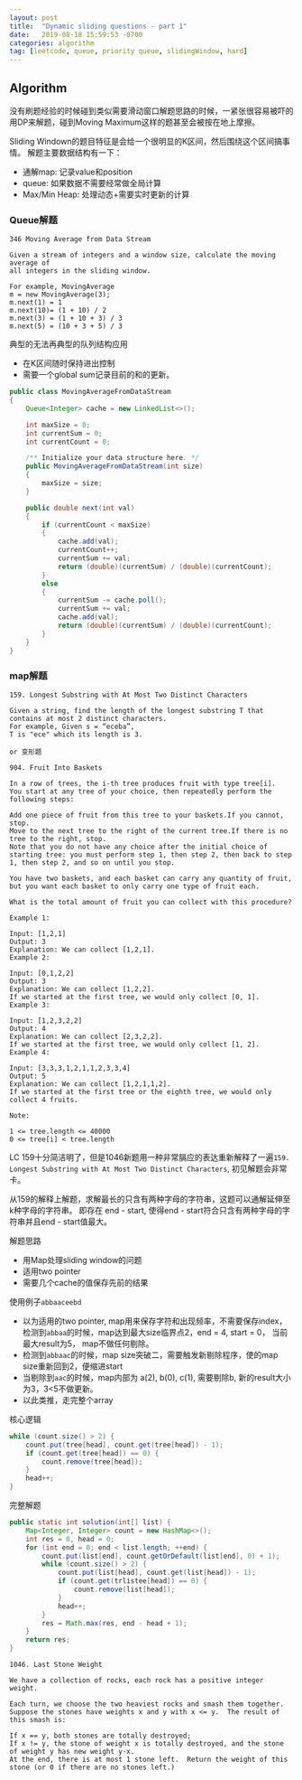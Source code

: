 ```yaml
---
layout: post
title:  "Dynamic sliding questions - part 1"
date:   2019-08-18 15:59:53 -0700
categories: algorithm
tag: [leetcode, queue, priority queue, slidingWindow, hard]
---
```


## Algorithm
没有刷题经验的时候碰到类似需要滑动窗口解题思路的时候，一紧张很容易被吓的用DP来解题，碰到Moving Maximum这样的题甚至会被按在地上摩擦。

Sliding Windown的题目特征是会给一个很明显的K区间，然后围绕这个区间搞事情。
解题主要数据结构有一下：
- 通解map: 记录value和position
- queue: 如果数据不需要经常做全局计算
- Max/Min Heap: 处理动态+需要实时更新的计算

### Queue解题
```test
346 Moving Average from Data Stream

Given a stream of integers and a window size, calculate the moving average of
all integers in the sliding window.

For example, MovingAverage
m = new MovingAverage(3);
m.next(1) = 1
m.next(10)= (1 + 10) / 2
m.next(3) = (1 + 10 + 3) / 3
m.next(5) = (10 + 3 + 5) / 3
```

典型的无法再典型的队列结构应用
- 在K区间随时保持进出控制
- 需要一个global sum记录目前的和的更新。

```java
public class MovingAverageFromDataStream
{
    Queue<Integer> cache = new LinkedList<>();

    int maxSize = 0;
    int currentSum = 0;
    int currentCount = 0;

    /** Initialize your data structure here. */
    public MovingAverageFromDataStream(int size)
    {
        maxSize = size;
    }

    public double next(int val)
    {
        if (currentCount < maxSize)
        {
            cache.add(val);
            currentCount++;
            currentSum += val;
            return (double)(currentSum) / (double)(currentCount);
        }
        else
        {
            currentSum -= cache.poll();
            currentSum += val;
            cache.add(val);
            return (double)(currentSum) / (double)(currentCount);
        }
    }
}
```

### map解题

```test
159. Longest Substring with At Most Two Distinct Characters

Given a string, find the length of the longest substring T that contains at most 2 distinct characters.
For example, Given s = “eceba”,
T is "ece" which its length is 3.

or 变形题

904. Fruit Into Baskets

In a row of trees, the i-th tree produces fruit with type tree[i].
You start at any tree of your choice, then repeatedly perform the following steps:

Add one piece of fruit from this tree to your baskets.If you cannot, stop.
Move to the next tree to the right of the current tree.If there is no tree to the right, stop.
Note that you do not have any choice after the initial choice of starting tree: you must perform step 1, then step 2, then back to step 1, then step 2, and so on until you stop.

You have two baskets, and each basket can carry any quantity of fruit, but you want each basket to only carry one type of fruit each.

What is the total amount of fruit you can collect with this procedure?

Example 1:

Input: [1,2,1]
Output: 3
Explanation: We can collect [1,2,1].
Example 2:

Input: [0,1,2,2]
Output: 3
Explanation: We can collect [1,2,2].
If we started at the first tree, we would only collect [0, 1].
Example 3:

Input: [1,2,3,2,2]
Output: 4
Explanation: We can collect [2,3,2,2].
If we started at the first tree, we would only collect [1, 2].
Example 4:

Input: [3,3,3,1,2,1,1,2,3,3,4]
Output: 5
Explanation: We can collect [1,2,1,1,2].
If we started at the first tree or the eighth tree, we would only collect 4 fruits.

Note:

1 <= tree.length <= 40000
0 <= tree[i] < tree.length
```
LC 159十分简洁明了，但是1046新题用一种非常膈应的表达重新解释了一遍`159. Longest Substring with At Most Two Distinct Characters`, 初见解题会非常卡。

从159的解释上解题，求解最长的只含有两种字母的字符串，这题可以通解延伸至k种字母的字符串。
即存在 end - start, 使得end - start符合只含有两种字母的字符串并且end - start值最大。

解题思路
- 用Map处理sliding window的问题
- 适用two pointer
- 需要几个cache的值保存先前的结果

使用例子`abbaaceebd`
- 以为适用的two pointer, map用来保存字符和出现频率，不需要保存index，检测到`abbaa`的时候，map达到最大size临界点2，end = 4, start = 0， 当前最大result为5， map不做任何剔除。
- 检测到`abbaac`的时候，map size突破二，需要触发新剔除程序，使的map size重新回到2，便缩进start
- 当剔除到`aac`的时候，map内部为 a(2), b(0), c(1), 需要剔除b, 新的result大小为3，3<5不做更新。
- 以此类推，走完整个array

核心逻辑
```java
while (count.size() > 2) {
    count.put(tree[head], count.get(tree[head]) - 1);
    if (count.get(tree[head]) == 0) {
        count.remove(tree[head]);
    }
    head++;
}
```

完整解题
```java
public static int solution(int[] list) {
    Map<Integer, Integer> count = new HashMap<>();
    int res = 0, head = 0;
    for (int end = 0; end < list.length; ++end) {
        count.put(list[end], count.getOrDefault(list[end], 0) + 1);
        while (count.size() > 2) {
            count.put(list[head], count.get(list[head]) - 1);
            if (count.get(trlistee[head]) == 0) {
                count.remove(list[head]);
            }
            head++;
        }
        res = Math.max(res, end - head + 1);
    }
    return res;
}
```

```text
1046. Last Stone Weight

We have a collection of rocks, each rock has a positive integer weight.

Each turn, we choose the two heaviest rocks and smash them together.  Suppose the stones have weights x and y with x <= y.  The result of this smash is:

If x == y, both stones are totally destroyed;
If x != y, the stone of weight x is totally destroyed, and the stone of weight y has new weight y-x.
At the end, there is at most 1 stone left.  Return the weight of this stone (or 0 if there are no stones left.)
```